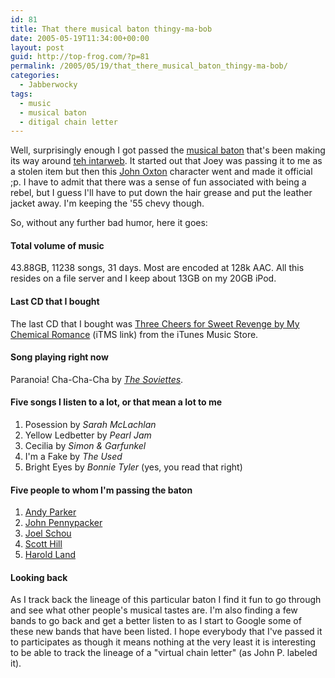 ```yaml
---
id: 81
title: That there musical baton thingy-ma-bob
date: 2005-05-19T11:34:00+00:00
layout: post
guid: http://top-frog.com/?p=81
permalink: /2005/05/19/that_there_musical_baton_thingy-ma-bob/
categories:
  - Jabberwocky
tags:
  - music
  - musical baton
  - ditigal chain letter
---
```

Well, surprisingly enough I got passed the [musical baton](http://milkcarton.protonage.net/?p=66) that's been making its way around [teh intarweb](http://www.google.com/search?rls=en&q=musical+baton). It started out that Joey was passing it to me as a stolen item but then this [John Oxton](http://joshuaink.com/) character went and made it official ;p. I have to admit that there was a sense of fun associated with being a rebel, but I guess I'll have to put down the hair grease and put the leather jacket away. I'm keeping the '55 chevy though.

So, without any further bad humor, here it goes:

#### Total volume of music

43.88GB, 11238 songs, 31 days. Most are encoded at 128k AAC. All this resides on a file server and I keep about 13GB on my 20GB iPod.

#### Last CD that I bought

The last CD that I bought was [Three Cheers for Sweet Revenge by My Chemical Romance](http://phobos.apple.com/WebObjects/MZStore.woa/wa/viewAlbum?playlistId=14748657) (iTMS link) from the iTunes Music Store.

#### Song playing right now

Paranoia! Cha-Cha-Cha by [_The Soviettes_](http://www.thesoviettes.net/).

#### Five songs I listen to a lot, or that mean a lot to me

  1. Posession by _Sarah McLachlan_ 
  2. Yellow Ledbetter by _Pearl Jam_ 
  3. Cecilia by _Simon & Garfunkel_ 
  4. I'm a Fake by _The Used_ 
  5. Bright Eyes by _Bonnie Tyler_ (yes, you read that right)

#### Five people to whom I'm passing the baton

  1. [Andy Parker](http://puddlemonkey.com) 
  2. [John Pennypacker](http://blog.pennypacker.net) 
  3. [Joel Schou](http://www.joelschou.com) 
  4. [Scott Hill](http://www.smhill.net) 
  5. [Harold Land](http://www.halbie.com)

#### Looking back

As I track back the lineage of this particular baton I find it fun to go through and see what other people's musical tastes are. I'm also finding a few bands to go back and get a better listen to as I start to Google some of these new bands that have been listed. I hope everybody that I've passed it to participates as though it means nothing at the very least it is interesting to be able to track the lineage of a "virtual chain letter" (as John P. labeled it).